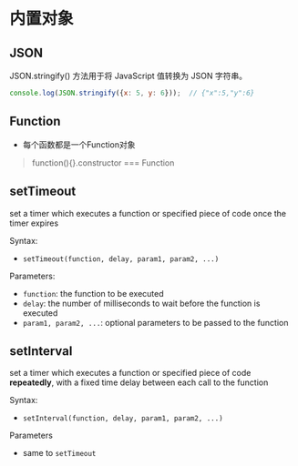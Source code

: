 # 内置对象

## JSON

JSON.stringify() 方法用于将 JavaScript 值转换为 JSON 字符串。

```js
console.log(JSON.stringify({x: 5, y: 6}));  // {"x":5,"y":6}
```

## Function

- 每个函数都是一个Function对象

> function(){}.constructor === Function

## setTimeout

set a timer which executes a function or specified piece of code once the timer expires

Syntax:

- `setTimeout(function, delay, param1, param2, ...) `

Parameters:

- `function`: the function to be executed
- `delay`: the number of milliseconds to wait before the function is executed
- `param1, param2, ...`: optional parameters to be passed to the function

## setInterval

set a timer which executes a function or specified piece of code **repeatedly**, with a fixed time delay between each call to the function

Syntax:

- `setInterval(function, delay, param1, param2, ...)`

Parameters

- same to `setTimeout`

